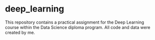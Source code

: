 # deep_learning
This repository contains a practical assignment for the Deep Learning course within the Data Science diploma program.  All code and data were created by me.
